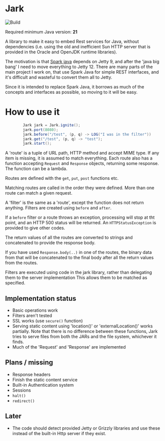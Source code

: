 # Jark
![Build](https://github.com/shalomcrown/Jark/actions/workflows/maven.yml/badge.svg)

Required minimum Java version: **21**

A library to make it easy to embed Rest services for Java, without dependencies (i.e. using the old 
and inefficient Sun HTTP server that is provided in the Oracle and OpenJDK runtime libraries).

The motivation is that [Spark java](https://github.com/perwendel/spark) depends on Jetty 9, and after 
the 'java big bang' I need to move everything to Jetty 12. There are many parts of the main project I work on,
that use Spark Java for simple REST interfaces, and it's difficult and wasteful to convert them all to Jetty.

Since it is intended to replace Spark Java, it borrows as much of the concepts and interfaces 
as possible, so moving to it will be easy.

# How to use it
```java
        Jark jark = Jark.ignite();
        jark.port(8080);
        jark.before("/test", (p, q) -> LOG("I was in the filter"))
        jark.get("/test", (p, q) -> "test");
        jark.start();
```

A 'route' is a tuple of URL path, HTTP method and accept MIME type. If any item is missing, 
it is assumed to match everything. Each route also has a function accepting `Request` and `Response`
objects, returning some response. The function can be a lambda.

Routes are defined with the `get`, `put`, `post` functions etc.

Matching routes are called in the order they were defined. 
More than one route can match a given request.

A 'filter' is the same as a 'route', except the function does not return anything. 
Filters are created using `before` and `after`.

If a `before` filter or a route throws an exception, processing will stop at tht point, 
and an HTTP 500 status will be returned. An `HTTPStatusException` is provided to give other codes.

The return values of all the routes are converted to strings and concatenated to provide the 
response body.

If you have used `Response.body(..)` in one of the routes, the binary data from that will be concatenated to
the final body after all the return values from the routes.

Filters are executed using code in the jark library, rather than delegating them to the server 
implementation This allows them to be matched as specified.

## Implementation status
* Basic operations work
* Filters aren't tested
* SSL works (use `secure()` function)
* Serving static content using 'location()' or 'externalLocation()' works partially. Note that there
is no difference between these functions, Jark tries to serve files from both the JARs and the file 
system, whichever it finds.
* Much of the 'Request' and 'Response' are implemented

## Plans / missing
* Response headers
* Finish the static content service
* Built-in Authentication system
* Sessions
* `halt()`
* `redirect()`

## Later
* The code should detect provided Jetty or Grizzly libraries and use these instead of the 
built-in Http server if they exist.
